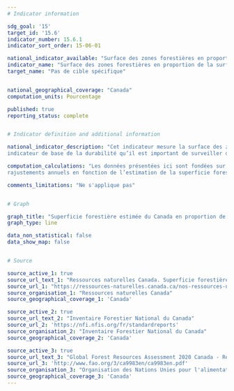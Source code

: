 ```yaml
---
# Indicator information

sdg_goal: '15'
target_id: '15.6'
indicator_number: 15.6.1
indicator_sort_order: 15-06-01

national_indicator_available: "Surface des zones forestières en proportion de la surface terrestre"
indicator_name: "Surface des zones forestières en proportion de la surface terrestre"
target_name: "Pas de cible spécifique"


national_geographical_coverage: "Canada" 
computation_units: Pourcentage

published: true
reporting_status: complete


# Indicator definition and additional information

national_indicator_description: "Cet indicateur mesure la surface des zones forestières en proportion de la surface terrestre. La superficie forestière est un 
indicateur de base de la durabilité qu’il est important de surveiller de près, en particulier dans les régions où la superficie forestière est en train de disparaître. <em>(RNCan)</em>" 

computation_calculations: "Les données présentées ici sont fondées sur l’Inventaire forestier national du Canada (année de référence 2005), et font l’objet de 
rajustements annuels en fonction de l’estimation de la superficie forestière perdue (déboisement) et gagnée (boisement). <em>(RNCan)</em> À partir de 2018, les données sont des estimations utilisant le taux de déforestation d'une année précédente, elles doivent donc être traitées comme une valeur imputée."

comments_limitations: "Ne s'applique pas"


# Graph

graph_title: "Superficie forestière estimée du Canada en proportion de la surface terrestre"
graph_type: line

data_non_statistical: false
data_show_map: false


# Source

source_active_1: true
source_url_text_1: "Ressources naturelles Canada. Superficie forestière estimée du Canada"
source_url_1: "https://ressources-naturelles.canada.ca/nos-ressources-naturelles/forets/letat-forets-canada-rapport-annuel/quelle-superficie-foret-couvre-t-elle-canada/17602"
source_organisation_1: "Ressources naturelles Canada"
source_geographical_coverage_1: 'Canada'

source_active_2: true
source_url_text_2: "Inventaire Forestier National du Canada"
source_url_2: 'https://nfi.nfis.org/fr/standardreports'
source_organisation_2: "Inventaire Forestier National du Canada"
source_geographical_coverage_2: 'Canada'

source_active_3: true
source_url_text_3: "Global Forest Resources Assessment 2020 Canada - Report (en anglais seulement - PDF)"
source_url_3: 'http://www.fao.org/3/ca9983en/ca9983en.pdf'
source_organisation_3: "Organisation des Nations Unies pour l'alimentation et l'agriculture"
source_geographical_coverage_3: 'Canada'
---
```

